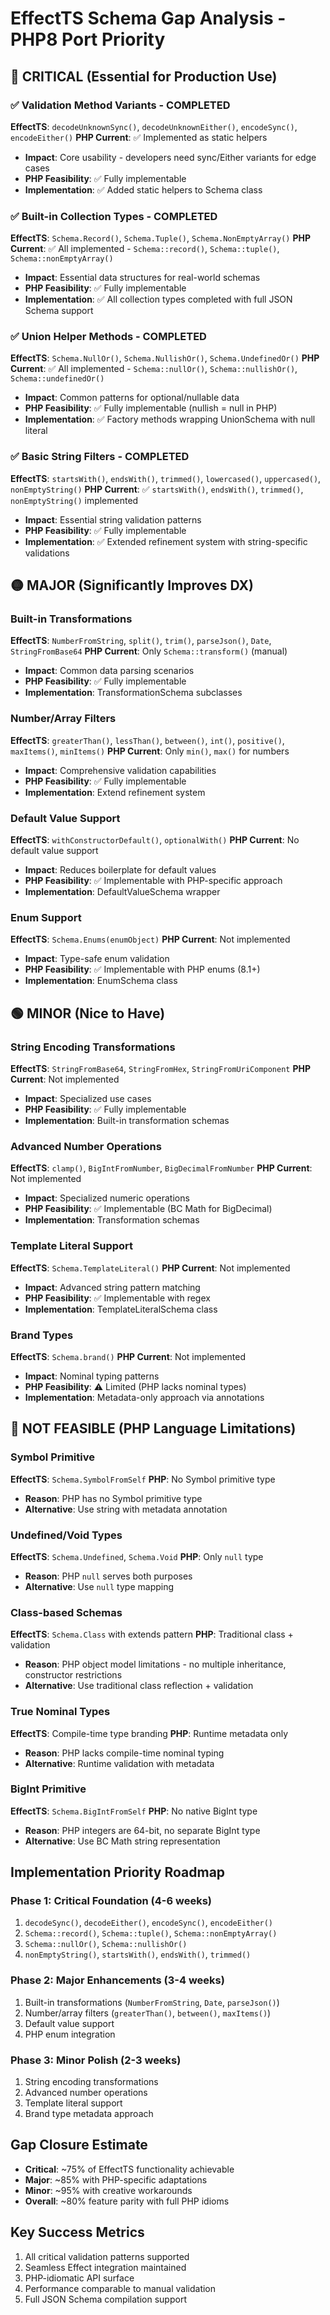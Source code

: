 # EffectTS Schema Gap Analysis - PHP8 Port Priority

## 🔴 CRITICAL (Essential for Production Use)

### ✅ Validation Method Variants - COMPLETED
**EffectTS**: `decodeUnknownSync()`, `decodeUnknownEither()`, `encodeSync()`, `encodeEither()`
**PHP Current**: ✅ Implemented as static helpers
- **Impact**: Core usability - developers need sync/Either variants for edge cases
- **PHP Feasibility**: ✅ Fully implementable
- **Implementation**: ✅ Added static helpers to Schema class

### ✅ Built-in Collection Types - COMPLETED
**EffectTS**: `Schema.Record()`, `Schema.Tuple()`, `Schema.NonEmptyArray()`
**PHP Current**: ✅ All implemented - `Schema::record()`, `Schema::tuple()`, `Schema::nonEmptyArray()`
- **Impact**: Essential data structures for real-world schemas
- **PHP Feasibility**: ✅ Fully implementable
- **Implementation**: ✅ All collection types completed with full JSON Schema support

### ✅ Union Helper Methods - COMPLETED
**EffectTS**: `Schema.NullOr()`, `Schema.NullishOr()`, `Schema.UndefinedOr()`
**PHP Current**: ✅ All implemented - `Schema::nullOr()`, `Schema::nullishOr()`, `Schema::undefinedOr()`
- **Impact**: Common patterns for optional/nullable data
- **PHP Feasibility**: ✅ Fully implementable (nullish = null in PHP)
- **Implementation**: ✅ Factory methods wrapping UnionSchema with null literal

### ✅ Basic String Filters - COMPLETED
**EffectTS**: `startsWith()`, `endsWith()`, `trimmed()`, `lowercased()`, `uppercased()`, `nonEmptyString()`
**PHP Current**: ✅ `startsWith()`, `endsWith()`, `trimmed()`, `nonEmptyString()` implemented
- **Impact**: Essential string validation patterns
- **PHP Feasibility**: ✅ Fully implementable
- **Implementation**: ✅ Extended refinement system with string-specific validations

## 🟡 MAJOR (Significantly Improves DX)

### Built-in Transformations
**EffectTS**: `NumberFromString`, `split()`, `trim()`, `parseJson()`, `Date`, `StringFromBase64`
**PHP Current**: Only `Schema::transform()` (manual)
- **Impact**: Common data parsing scenarios
- **PHP Feasibility**: ✅ Fully implementable
- **Implementation**: TransformationSchema subclasses

### Number/Array Filters
**EffectTS**: `greaterThan()`, `lessThan()`, `between()`, `int()`, `positive()`, `maxItems()`, `minItems()`
**PHP Current**: Only `min()`, `max()` for numbers
- **Impact**: Comprehensive validation capabilities
- **PHP Feasibility**: ✅ Fully implementable  
- **Implementation**: Extend refinement system

### Default Value Support
**EffectTS**: `withConstructorDefault()`, `optionalWith()`
**PHP Current**: No default value support
- **Impact**: Reduces boilerplate for default values
- **PHP Feasibility**: ✅ Implementable with PHP-specific approach
- **Implementation**: DefaultValueSchema wrapper

### Enum Support
**EffectTS**: `Schema.Enums(enumObject)`
**PHP Current**: Not implemented
- **Impact**: Type-safe enum validation
- **PHP Feasibility**: ✅ Implementable with PHP enums (8.1+)
- **Implementation**: EnumSchema class

## 🟢 MINOR (Nice to Have)

### String Encoding Transformations
**EffectTS**: `StringFromBase64`, `StringFromHex`, `StringFromUriComponent`
**PHP Current**: Not implemented
- **Impact**: Specialized use cases
- **PHP Feasibility**: ✅ Fully implementable
- **Implementation**: Built-in transformation schemas

### Advanced Number Operations
**EffectTS**: `clamp()`, `BigIntFromNumber`, `BigDecimalFromNumber`
**PHP Current**: Not implemented
- **Impact**: Specialized numeric operations
- **PHP Feasibility**: ✅ Implementable (BC Math for BigDecimal)
- **Implementation**: Transformation schemas

### Template Literal Support
**EffectTS**: `Schema.TemplateLiteral()` 
**PHP Current**: Not implemented
- **Impact**: Advanced string pattern matching
- **PHP Feasibility**: ✅ Implementable with regex
- **Implementation**: TemplateLiteralSchema class

### Brand Types
**EffectTS**: `Schema.brand()`
**PHP Current**: Not implemented
- **Impact**: Nominal typing patterns
- **PHP Feasibility**: ⚠️ Limited (PHP lacks nominal types)
- **Implementation**: Metadata-only approach via annotations

## 🔴 NOT FEASIBLE (PHP Language Limitations)

### Symbol Primitive
**EffectTS**: `Schema.SymbolFromSelf`
**PHP**: No Symbol primitive type
- **Reason**: PHP has no Symbol primitive type
- **Alternative**: Use string with metadata annotation

### Undefined/Void Types
**EffectTS**: `Schema.Undefined`, `Schema.Void`
**PHP**: Only `null` type
- **Reason**: PHP `null` serves both purposes
- **Alternative**: Use `null` type mapping

### Class-based Schemas
**EffectTS**: `Schema.Class` with extends pattern
**PHP**: Traditional class + validation
- **Reason**: PHP object model limitations - no multiple inheritance, constructor restrictions
- **Alternative**: Use traditional class reflection + validation

### True Nominal Types
**EffectTS**: Compile-time type branding
**PHP**: Runtime metadata only
- **Reason**: PHP lacks compile-time nominal typing
- **Alternative**: Runtime validation with metadata

### BigInt Primitive
**EffectTS**: `Schema.BigIntFromSelf`
**PHP**: No native BigInt type
- **Reason**: PHP integers are 64-bit, no separate BigInt type
- **Alternative**: Use BC Math string representation

## Implementation Priority Roadmap

### Phase 1: Critical Foundation (4-6 weeks)
1. `decodeSync()`, `decodeEither()`, `encodeSync()`, `encodeEither()`
2. `Schema::record()`, `Schema::tuple()`, `Schema::nonEmptyArray()`
3. `Schema::nullOr()`, `Schema::nullishOr()`
4. `nonEmptyString()`, `startsWith()`, `endsWith()`, `trimmed()`

### Phase 2: Major Enhancements (3-4 weeks)
1. Built-in transformations (`NumberFromString`, `Date`, `parseJson()`)
2. Number/array filters (`greaterThan()`, `between()`, `maxItems()`)
3. Default value support
4. PHP enum integration

### Phase 3: Minor Polish (2-3 weeks)
1. String encoding transformations
2. Advanced number operations
3. Template literal support
4. Brand type metadata approach

## Gap Closure Estimate
- **Critical**: ~75% of EffectTS functionality achievable
- **Major**: ~85% with PHP-specific adaptations  
- **Minor**: ~95% with creative workarounds
- **Overall**: ~80% feature parity with full PHP idioms

## Key Success Metrics
1. All critical validation patterns supported
2. Seamless Effect integration maintained
3. PHP-idiomatic API surface
4. Performance comparable to manual validation
5. Full JSON Schema compilation support